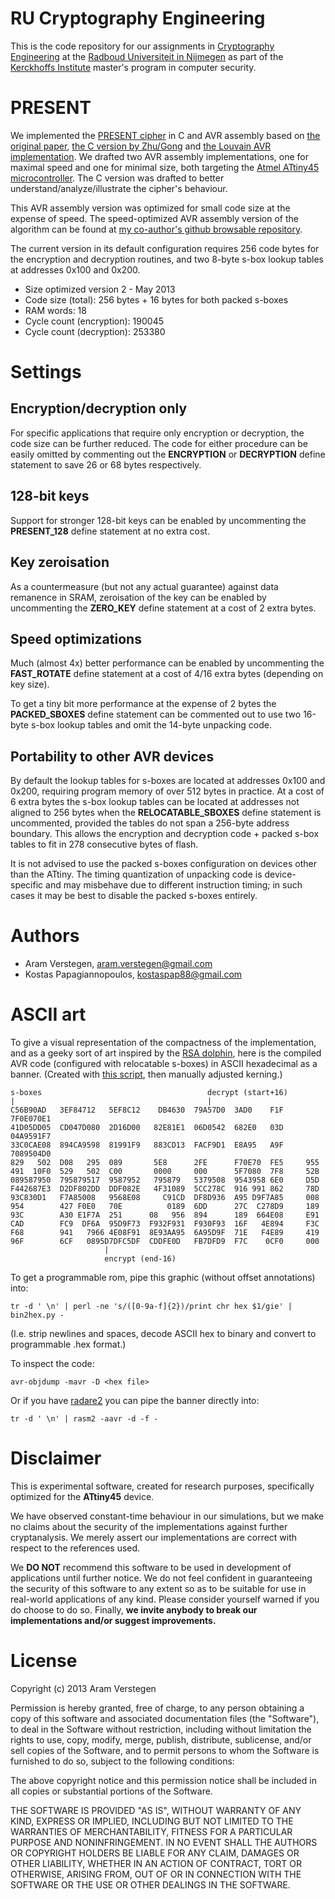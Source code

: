 RU Cryptography Engineering
===========================
This is the code repository for our assignments in
[Cryptography Engineering](http://rucryptoengineering.wordpress.com) at the 
[Radboud Universiteit in Nijmegen](http://www.ru.nl/) as part of the 
[Kerckhoffs Institute](http://www.kerckhoffs-institute.org/) master's program in
computer security.

PRESENT
=======
We implemented the
[PRESENT cipher](http://en.wikipedia.org/wiki/PRESENT_%28cipher%29)
in C and AVR assembly based on
[the original paper](http://homes.esat.kuleuven.be/~abogdano/papers/present_ches07.pdf),
[the C version by Zhu/Gong](http://cis.sjtu.edu.cn/index.php/Software_Implementation_of_Block_Cipher_PRESENT_for_8-Bit_Platforms)
and
[the Louvain AVR implementation](http://perso.uclouvain.be/fstandae/lightweight_ciphers/).
We drafted two AVR assembly implementations, one for maximal speed and one for
minimal size, both targeting the [Atmel ATtiny45 microcontroller](
http://www.atmel.com/devices/attiny45.aspx).
The C version was drafted to better understand/analyze/illustrate the cipher's
behaviour.

This AVR assembly version was optimized for small code size at the expense of
speed.
The speed-optimized AVR assembly version of the algorithm can be found at
[my co-author's github browsable repository](
https://github.com/kostaspap88/PRESENT_speed_implementation/).

The current version in its default configuration requires 256 code bytes for
the encryption and decryption routines, and two 8-byte s-box lookup
tables at addresses 0x100 and 0x200.

* Size optimized version 2 - May 2013
* Code size (total):           256 bytes + 16 bytes for both packed s-boxes
* RAM words:                    18
* Cycle count (encryption): 190045
* Cycle count (decryption): 253380

Settings
========

Encryption/decryption only
--------------------------
For specific applications that require only encryption or decryption, the code
size can be further reduced.
The code for either procedure can be easily omitted by commenting out the
**ENCRYPTION** or **DECRYPTION** define statement to save 26 or 68 bytes
respectively.

128-bit keys
------------
Support for stronger 128-bit keys can be enabled by uncommenting the
**PRESENT_128** define statement at no extra cost.

Key zeroisation
---------------
As a countermeasure (but not any actual guarantee) against data remanence in
SRAM, zeroisation of the key can be enabled by uncommenting the **ZERO_KEY**
define statement at a cost of 2 extra bytes.

Speed optimizations
-------------------
Much (almost 4x) better performance can be enabled by uncommenting the
**FAST_ROTATE** define statement at a cost of 4/16 extra bytes (depending
on key size).

To get a tiny bit more performance at the expense of 2 bytes the
**PACKED_SBOXES** define statement can be commented out to use two 16-byte s-box
lookup tables and omit the 14-byte unpacking code.

Portability to other AVR devices
--------------------------------
By default the lookup tables for s-boxes are located at addresses 0x100 and
0x200, requiring program memory of over 512 bytes in practice.
At a cost of 6 extra bytes the s-box lookup tables can be located at addresses
not aligned to 256 bytes when the **RELOCATABLE_SBOXES** define statement is
uncommented, provided the tables do not span a 256-byte address boundary.
This allows the encryption and decryption code + packed s-box tables to fit in
278 consecutive bytes of flash.

It is not advised to use the packed s-boxes configuration on devices other than
the ATtiny.
The timing quantization of unpacking code is device-specific and may misbehave
due to different instruction timing; in such cases it may be best to disable
the packed s-boxes entirely.

Authors
=======
 * Aram Verstegen, aram.verstegen@gmail.com
 * Kostas Papagiannopoulos, kostaspap88@gmail.com

ASCII art
=========
To give a visual representation of the compactness of the implementation, and
as a geeky sort of art inspired by the [RSA dolphin](
http://e-privacy.winstonsmith.info/2007/2005/2002/munitions/documents/rsafin),
here is the compiled AVR code (configured with relocatable s-boxes) in ASCII
hexadecimal as a banner.
(Created with [this script](https://gist.github.com/aczid/5703046), 
then manually adjusted kerning.)

    s-boxes                                     decrypt (start+16)
    |                                           |
    C56B90AD   3EF84712   5EF8C12    DB4630  79A57D0  3AD0    F1F  7F0E070E1
    41D05DD05  CD047D080  2D16D00   82E81E1  06D0542  682E0   03D  04A9591F7
    33C0CAE08  894CA9598  81991F9   883CD13  FACF9D1  E8A95   A9F  7089504D0
    829   502  D08   295  089       5E8      2FE      F70E70  FE5     955
    491  10F0  529   502  C00       0000     000      5F7080  7F8     52B
    089587950  795879517  9587952   795879   5379508  9543958 6E0     D5D
    F442687E3  D2DF802DD  DDF082E   4F31089  5CC278C  916 991 862     78D
    93C830D1   F7A85008   9568E08     C91CD  DF8D936  A95 D9F7A85     008
    954        427 F0E0   70E          0189  6DD      27C  C278D9     189
    93C        A30 E1F7A  251      08   956  894      189  664E08     E91
    CAD        FC9  DF6A  95D9F73  F932F931  F930F93  16F   4E894     F3C
    F68        941   7966 4E08F91  8E93AA95  6A95D9F  71E   F4E89     419
    96F        6CF   0895D7DFC5DF  CDDFE0D   FB7DFD9  F7C    0CF0     000
                         |
                         encrypt (end-16)

To get a programmable rom, pipe this graphic (without offset annotations) into:

    tr -d ' \n' | perl -ne 's/([0-9a-f]{2})/print chr hex $1/gie' | bin2hex.py -

(I.e. strip newlines and spaces, decode ASCII hex to binary and convert to
programmable .hex format.)

To inspect the code:

    avr-objdump -mavr -D <hex file>

Or if you have [radare2](http://radare.org/) you can pipe the banner directly
into:

    tr -d ' \n' | rasm2 -aavr -d -f -

Disclaimer
==========
This is experimental software, created for research purposes, specifically
optimized for the **ATtiny45** device.

We have observed constant-time behaviour in our simulations, but we make no
claims about the security of the implementations against further cryptanalysis.
We merely assert our implementations are correct with respect to the references
used.

We **DO NOT** recommend this software to be used in development of applications
until further notice.
We do not feel confident in guaranteeing the security of this software to any
extent so as to be suitable for use in real-world applications of any kind.
Please consider yourself warned if you do choose to do so.
Finally,
**we invite anybody to break our implementations and/or suggest improvements.**

License
=======

Copyright (c) 2013 Aram Verstegen

Permission is hereby granted, free of charge, to any person obtaining a copy
of this software and associated documentation files (the "Software"), to deal
in the Software without restriction, including without limitation the rights
to use, copy, modify, merge, publish, distribute, sublicense, and/or sell
copies of the Software, and to permit persons to whom the Software is
furnished to do so, subject to the following conditions:

The above copyright notice and this permission notice shall be included in
all copies or substantial portions of the Software.

THE SOFTWARE IS PROVIDED "AS IS", WITHOUT WARRANTY OF ANY KIND, EXPRESS OR
IMPLIED, INCLUDING BUT NOT LIMITED TO THE WARRANTIES OF MERCHANTABILITY,
FITNESS FOR A PARTICULAR PURPOSE AND NONINFRINGEMENT. IN NO EVENT SHALL THE
AUTHORS OR COPYRIGHT HOLDERS BE LIABLE FOR ANY CLAIM, DAMAGES OR OTHER
LIABILITY, WHETHER IN AN ACTION OF CONTRACT, TORT OR OTHERWISE, ARISING FROM,
OUT OF OR IN CONNECTION WITH THE SOFTWARE OR THE USE OR OTHER DEALINGS IN
THE SOFTWARE.

